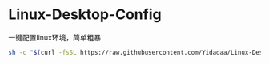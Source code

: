 # Linux-Desktop-Config
一键配置linux环境，简单粗暴

```bash
sh -c "$(curl -fsSL https://raw.githubusercontent.com/Yidadaa/Linux-Desktop-Config/master/oh-my-linux.sh)"
```
